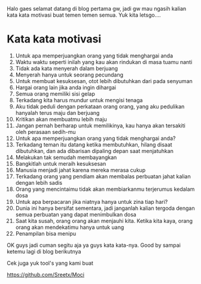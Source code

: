 Halo gaes selamat datang di blog pertama gw, jadi gw mau ngasih kalian kata kata motivasi buat temen temen semua. Yuk kita letsgo....

# Kata kata motivasi

1. Untuk apa memperjuangkan orang yang tidak menghargai anda
2. Waktu waktu seperti inilah yang kau akan rindukan di masa tuamu nanti
3. Tidak ada kata menyerah dalam berjuang
4. Menyerah hanya untuk seorang pecundang
5. Untuk membuat kesuksesan, otot lebih dibutuhkan dari pada senyuman
6. Hargai orang lain jika anda ingin dihargai
7. Semua orang memiliki sisi gelap
8. Terkadang kita harus mundur untuk mengisi tenaga
9. Aku tidak peduli dengan perkataan orang orang, yang aku pedulikan hanyalah terus maju dan berjuang
10. Kritikan akan membuatmu lebih maju
11. Jangan pernah berharap untuk memilikinya, kau hanya akan tersakiti oleh perasaan sedih-mu
12. Untuk apa memperjuangkan orang yang tidak menghargai anda?
13. Terkadang teman itu datang ketika membutuhkan, hilang disaat dibutuhkan, dan ada dibarisan dipaling depan saat menjatuhkan
14. Melakukan tak semudah membayangkan
15. Bangkitlah untuk meraih kesuksesan
16. Manusia menjadi jahat karena mereka merasa cukup
17. Terkadang orang yang pendiam akan membalas perbuatan jahat kalian dengan lebih sadis
18. Orang yang mencintaimu tidak akan membiarkanmu terjerumus kedalam dosa
19. Untuk apa berpacaran jika niatnya hanya untuk zina tiap hari?
20. Dunia ini hanya bersifat sementara, jadi janganlah kalian tergoda dengan semua perbuatan yang dapat menimbulkan dosa
21. Saat kita susah, orang orang akan menjauhi kita. Ketika kita kaya, orang orang akan mendekatimu hanya untuk uang
22. Penampilan bisa menipu


OK guys jadi cuman segitu aja ya guys kata kata-nya. Good by sampai ketemu lagi di blog berikutnya

Cek juga yuk tool's yang kami buat

https://github.com/Sreetx/Moci
